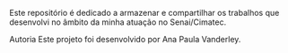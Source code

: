 Este repositório é dedicado a armazenar e compartilhar os trabalhos  que desenvolvi no âmbito da minha atuação no Senai/Cimatec.

Autoria
Este projeto foi desenvolvido por Ana Paula Vanderley.
